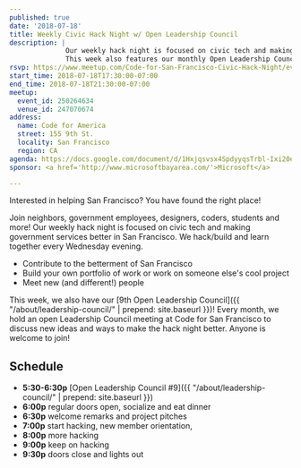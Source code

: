```yaml
---
published: true
date: '2018-07-18'
title: Weekly Civic Hack Night w/ Open Leadership Council
description: |
              Our weekly hack night is focused on civic tech and making government services better in San Francisco.
              This week also features our monthly Open Leadership Council @ 5:30.
rsvp: https://www.meetup.com/Code-for-San-Francisco-Civic-Hack-Night/events/250264634/
start_time: 2018-07-18T17:30:00-07:00
end_time: 2018-07-18T21:30:00-07:00
meetup:
  event_id: 250264634
  venue_id: 247070674
address:
  name: Code for America
  street: 155 9th St.
  locality: San Francisco
  region: CA
agenda: https://docs.google.com/document/d/1Hxjqsvsx4SpdyyqsTrbl-Ixi20ejRr6xG9xthZfNQI4/edit#
sponsor: <a href='http://www.microsoftbayarea.com/'>Microsoft</a>

---
```


Interested in helping San Francisco? You have found the right place!

Join neighbors, government employees, designers, coders, students and more! Our weekly hack night is focused on civic
tech and making government services better in San Francisco. We hack/build and learn together every Wednesday evening.

* Contribute to the betterment of San Francisco
* Build your own portfolio of work or work on someone else's cool project
* Meet new (and different!) people

This week, we also have our [9th Open Leadership Council]({{ "/about/leadership-council/" | prepend: site.baseurl }})!
Every month, we hold an open Leadership Council meeting at Code for San Francisco to discuss new ideas and ways to make
the hack night better. Anyone is welcome to join!

## Schedule

* **5:30-6:30p** [Open Leadership Council #9]({{ "/about/leadership-council/" | prepend: site.baseurl }})
* **6:00p** regular doors open, socialize and eat dinner
* **6:30p** welcome remarks and project pitches
* **7:00p** start hacking, new member orientation,
* **8:00p** more hacking
* **9:00p** keep on hacking
* **9:30p** doors close and lights out
